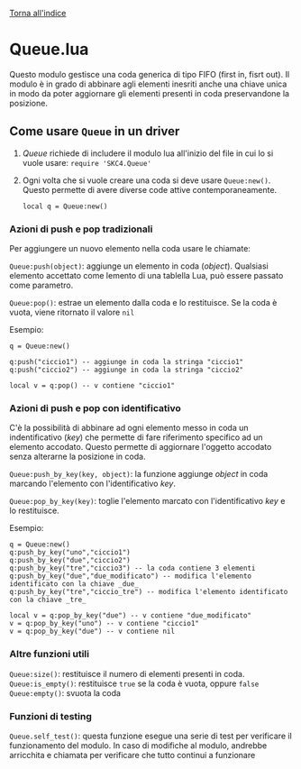 [Torna all'indice](index.md)

# Queue.lua

Questo modulo gestisce una coda generica di tipo FIFO (first in, fisrt out). Il modulo è in grado di abbinare agli elementi inesriti anche una chiave unica in modo da poter aggiornare gli elementi presenti in coda preservandone la posizione.


## Come usare `Queue` in un driver

1. _Queue_ richiede di includere il modulo lua all'inizio del file in cui lo si vuole usare:
    `require 'SKC4.Queue'`

2. Ogni volta che si vuole creare una coda si deve usare `Queue:new()`. Questo permette di avere diverse code attive contemporaneamente.

    `local q = Queue:new()`

### Azioni di push e pop tradizionali

Per aggiungere un nuovo elemento nella coda usare le chiamate: 

`Queue:push(object)`: aggiunge un elemento in coda (_object_). Qualsiasi elemento accettato come lemento di una tablella Lua, può essere passato come parametro.

`Queue:pop()`: estrae un elemento dalla coda e lo restituisce. Se la coda è vuota, viene ritornato il valore `nil`

Esempio:
``` 
q = Queue:new()

q:push("ciccio1") -- aggiunge in coda la stringa "ciccio1"
q:push("ciccio2") -- aggiunge in coda la stringa "ciccio2"

local v = q:pop() -- v contiene "ciccio1"

```

### Azioni di push e pop con identificativo

C'è la possibilità di abbinare ad ogni elemento messo in coda un indentificativo (_key_) che permette di fare riferimento specifico ad un elemento accodato. Questo permette di aggiornare l'oggetto accodato senza alterarne la posizione in coda.

`Queue:push_by_key(key, object)`: la funzione aggiunge _object_ in coda marcando l'elemento con l'identificativo _key_.

`Queue:pop_by_key(key)`: toglie l'elemento marcato con l'identificativo _key_ e lo restituisce.


Esempio:
``` 
q = Queue:new()
q:push_by_key("uno","ciccio1")
q:push_by_key("due","ciccio2")
q:push_by_key("tre","ciccio3") -- la coda contiene 3 elementi
q:push_by_key("due","due_modificato") -- modifica l'elemento identificato con la chiave _due_
q:push_by_key("tre","ciccio_tre") -- modifica l'elemento identificato con la chiave _tre_

local v = q:pop_by_key("due") -- v contiene "due_modificato"
v = q:pop_by_key("uno") -- v contiene "ciccio1"
v = q:pop_by_key("due") -- v contiene nil
```

### Altre funzioni utili

`Queue:size()`: restituisce il numero di elementi presenti in coda. 
`Queue:is_empty()`: restituisce `true` se la coda è vuota, oppure `false`  
`Queue:empty()`:  svuota la coda

### Funzioni di testing
`Queue.self_test()`:  questa funzione esegue una serie di test per verificare il funzionamento del modulo. In caso di modifiche al modulo, andrebbe arricchita e chiamata per verificare che tutto continui a funzionare
